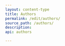 ```yaml
---
layout: content-type
title: Authors
permalink: /edit/authors/
source_path: /authors/
description:
api: authors

---
```

